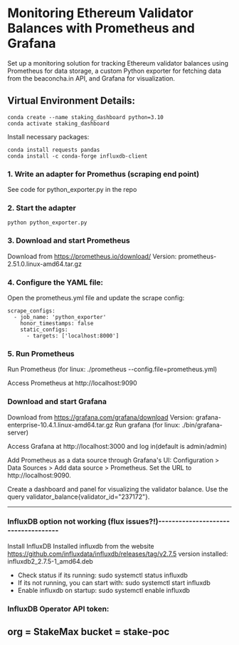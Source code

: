 # Monitoring Ethereum Validator Balances with Prometheus and Grafana
Set up a monitoring solution for tracking Ethereum validator balances using Prometheus for data storage, 
a custom Python exporter for fetching data from the beaconcha.in API, and Grafana for visualization.


## Virtual Environment Details:
```
conda create --name staking_dashboard python=3.10
conda activate staking_dashboard
```

Install necessary packages:
```
conda install requests pandas
conda install -c conda-forge influxdb-client
```

### 1. Write an adapter for Promethus (scraping end point)
See code for python_exporter.py in the repo

### 2. Start the adapter
```
python python_exporter.py
```

### 3. Download and start Prometheus
Download from https://prometheus.io/download/
Version: prometheus-2.51.0.linux-amd64.tar.gz

### 4. Configure the YAML file:
Open the prometheus.yml file  and update the scrape config:

```
scrape_configs:
  - job_name: 'python_exporter'
    honor_timestamps: false
    static_configs:
      - targets: ['localhost:8000']
```

### 5. Run Prometheus
Run Prometheus (for linux: ./prometheus --config.file=prometheus.yml)

Access Prometheus at http://localhost:9090


### Download and start Grafana
Download from https://grafana.com/grafana/download
Version: grafana-enterprise-10.4.1.linux-amd64.tar.gz
Run grafana (for linux: ./bin/grafana-server)

Access Grafana at http://localhost:3000 and log in(default is admin/admin)

Add Prometheus as a data source through Grafana's UI: Configuration > Data Sources > Add data source > Prometheus. 
Set the URL to http://localhost:9090.

Create a dashboard and panel for visualizing the validator balance. 
Use the query validator_balance{validator_id="237172"}.

*******************************************************************************************************************




### InfluxDB option not working (flux issues?!)------------------------------------
Install InfluxDB
Installed influxdb from the website https://github.com/influxdata/influxdb/releases/tag/v2.7.5
version installed: influxdb2_2.7.5-1_amd64.deb

- Check status if its running: sudo systemctl status influxdb
- If its not running, you can start with: sudo systemctl start influxdb
- Enable influxdb on startup: sudo systemctl enable influxdb

### InfluxDB Operator API token: 
org = StakeMax
bucket = stake-poc
----------------------------------------------------------------------------------------------
